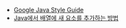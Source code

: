 - [Google Java Style Guide](https://google.github.io/styleguide/javaguide.html)
- [Java에서 배열에 새 요소를 추가하는 방법](https://www.delftstack.com/ko/howto/java/how-to-add-new-elements-to-an-array-in-java/)